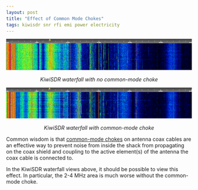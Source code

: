 ```yaml
---
layout: post
title: "Effect of Common Mode Chokes"
tags: kiwisdr snr rfi emi power electricity
---
```


![No Common-mode Choke](/assets/img/Site-2022-02-22-15.56.29-CMChoke.png "No Common-mode Choke")
*<center>KiwiSDR waterfall with no common-mode choke</center>*

![Common-mode Choke](/assets/img/Site-2022-02-22-15.59.12-NoChoke.png "Common-mode Choke")
*<center>KiwiSDR waterfall with common-mode choke</center>*

Common wisdom is that [common-mode
chokes](https://en.wikipedia.org/wiki/Choke_(electronics)#Common-mode_choke)
on antenna coax cables are an effective way to prevent noise from
inside the shack from propagating on the coax shield and coupling to
the active element(s) of the antenna the coax cable is connected to.

In the KiwiSDR waterfall views above, it should be possible to view
this effect. In particular, the 2-4 MHz area is much worse without the
common-mode choke.
